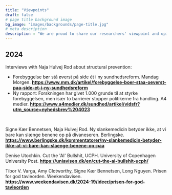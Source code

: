 ```yaml
---
title: "Viewpoints"
draft: false
# page title background image
bg_image: "images/backgrounds/page-title.jpg"
# meta description
description : "We are proud to share our researchers' viewpoint and opinion pieces on various topics related to health and well-being, complexity, research, teaching, and other topics, as long as they are respectful and evidence-based. These viewpoints and opinions represent the views of the authors and not those of the Copenhagen Health Complexity Center."
---
```


## 2024

Interviews with Naja Hulvej Rod about structural prevention:
- Forebyggelse bør stå øverst på side ét i ny sundhedsreform. Mandag Morgen. **https://www.mm.dk/artikel/forebyggelse-boer-staa-oeverst-paa-side-et-i-ny-sundhedsreform**
- Ny rapport: Forskningen har givet 1.000 grunde til at styrke forebyggelsen, men især to barrierer stopper politikerne fra handling. A4 medier. **https://www.a4medier.dk/sundhed/artikel/vidsfr?utm_source=nyhedsbrev%204023**

<br>

Signe Kær Bennetsen, Naja Hulvej Rod. Ny slankemedicin betyder ikke, at vi bare kan slænge benene op på divaneseren. Berlingske. **https://www.berlingske.dk/kommentatorer/ny-slankemedicin-betyder-ikke-at-vi-bare-kan-slaenge-benene-op-paa**

Denise Utochkin. Cut the 'AI' Bullshit, UCPH. University of Copenhagen University Post. **https://uniavisen.dk/en/cut-the-ai-bullshit-ucph/**

Tibor V. Varga, Amy Clotworthy, Signe Kær Bennetsen, Long Nguyen. Prisen for god tavleorden. Weekendavisen. **https://www.weekendavisen.dk/2024-19/ideer/prisen-for-god-tavleorden**

